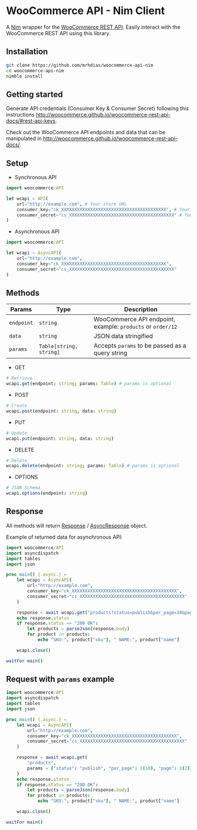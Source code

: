 WooCommerce API - Nim Client
===============================

A [Nim](https://nim-lang.org/) wrapper for the [WooCommerce REST API](http://woocommerce.github.io/woocommerce-rest-api-docs/). Easily interact with the WooCommerce REST API using this library.

Installation
------------

```bash
git clone https://github.com/mrhdias/woocommerce-api-nim
cd woocommerce-api-nim
nimble install
```

Getting started
---------------

Generate API credentials (Consumer Key & Consumer Secret) following this instructions http://woocommerce.github.io/woocommerce-rest-api-docs/#rest-api-keys.

Check out the WooCommerce API endpoints and data that can be manipulated in http://woocommerce.github.io/woocommerce-rest-api-docs/.

Setup
-----

* Synchronous API
```nim
import woocommerce/API

let wcapi = API(
    url="http://example.com", # Your store URL
    consumer_key="ck_XXXXXXXXXXXXXXXXXXXXXXXXXXXXXXXXXXXXXXXX", # Your consumer key
    consumer_secret="cs_XXXXXXXXXXXXXXXXXXXXXXXXXXXXXXXXXXXXXXXX" # Your consumer secret
)
```

* Asynchronous API
```nim
import woocommerce/API

let wcapi = AsyncAPI(
    url="http://example.com",
    consumer_key="ck_XXXXXXXXXXXXXXXXXXXXXXXXXXXXXXXXXXXXXXXX",
    consumer_secret="cs_XXXXXXXXXXXXXXXXXXXXXXXXXXXXXXXXXXXXXXXX"
)
```
Methods
-------

Params       | Type         | Description
------------ | ------------ | ------------
``endpoint`` | ``string`` | WooCommerce API endpoint, example: ``products`` or ``order/12``
``data`` | ``string`` | JSON data stringified
``params`` | ``Table[string, string]`` | Accepts ``params`` to be passed as a query string


* GET
```nim
# Retrieve
wcapi.get(endpoint: string; params: Table) # params is optional
```
* POST
```nim
# Create
wcapi.post(endpoint: string, data: string)
```
* PUT
```nim
# Update
wcapi.put(endpoint: string, data: string)
```
* DELETE
```nim
# Delete
wcapi.delete(endpoint: string; params: Table) # params is optional
```
* OPTIONS
```nim
# JSON Schema
wcapi.options(endpoint: string)
```

Response
--------

All methods will return [Response](https://nim-lang.org/docs/httpclient.html#Response) / [AsyncResponse](https://nim-lang.org/docs/httpclient.html#AsyncResponse) object.

Example of returned data for asynchronous API:

```nim
import woocommerce/API
import asyncdispatch
import tables
import json

proc main() {.async.} =
    let wcapi = AsyncAPI(
        url="http://example.com",
        consumer_key="ck_XXXXXXXXXXXXXXXXXXXXXXXXXXXXXXXXXXXXXXXX",
        consumer_secret="cs_XXXXXXXXXXXXXXXXXXXXXXXXXXXXXXXXXXXXXXXX"
    )

    response = await wcapi.get("products?status=publish&per_page=10&page=1")
    echo response.status
    if response.status == "200 OK":
        let products = parseJson(response.body)
        for product in products:
            echo "SKU:", product["sku"], " NAME:", product["name"]

    wcapi.close()

waitFor main()
```

Request with `params` example
-----------------------------

```nim
import woocommerce/API
import asyncdispatch
import tables
import json

proc main() {.async.} =
    let wcapi = AsyncAPI(
        url="http://example.com",
        consumer_key="ck_XXXXXXXXXXXXXXXXXXXXXXXXXXXXXXXXXXXXXXXX",
        consumer_secret="cs_XXXXXXXXXXXXXXXXXXXXXXXXXXXXXXXXXXXXXXXX"
    )

    response = await wcapi.get(
        "products",
        params = {"status": "publish", "per_page": $(10), "page": $(2)}.toTable
    )
    echo response.status
    if response.status == "200 OK":
        let products = parseJson(response.body)
        for product in products:
            echo "SKU:", product["sku"], " NAME:", product["name"]

    wcapi.close()

waitFor main()
```
